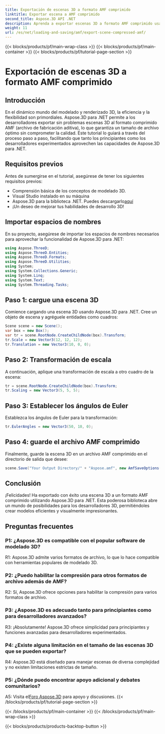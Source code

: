 ```yaml
---
title: Exportación de escenas 3D a formato AMF comprimido
linktitle: Exportar escena a AMF comprimido
second_title: Aspose.3D API .NET
description: Aprenda a exportar escenas 3D a formato AMF comprimido usando Aspose.3D para .NET. Mejore sus habilidades de desarrollo con esta guía paso a paso.
weight: 11
url: /es/net/loading-and-saving/amf/export-scene-compressed-amf/
---
```


{{< blocks/products/pf/main-wrap-class >}}
{{< blocks/products/pf/main-container >}}
{{< blocks/products/pf/tutorial-page-section >}}

# Exportación de escenas 3D a formato AMF comprimido

## Introducción

En el dinámico mundo del modelado y renderizado 3D, la eficiencia y la flexibilidad son primordiales. Aspose.3D para .NET permite a los desarrolladores exportar sin problemas escenas 3D al formato comprimido AMF (archivo de fabricación aditiva), lo que garantiza un tamaño de archivo óptimo sin comprometer la calidad. Este tutorial lo guiará a través del proceso paso a paso, facilitando que tanto los principiantes como los desarrolladores experimentados aprovechen las capacidades de Aspose.3D para .NET.

## Requisitos previos

Antes de sumergirse en el tutorial, asegúrese de tener los siguientes requisitos previos:

- Comprensión básica de los conceptos de modelado 3D.
- Visual Studio instalado en su máquina
-  Aspose.3D para la biblioteca .NET. Puedes descargarlo[aquí](https://releases.aspose.com/3d/net/)
- ¡Un deseo de mejorar tus habilidades de desarrollo 3D!

## Importar espacios de nombres

En su proyecto, asegúrese de importar los espacios de nombres necesarios para aprovechar la funcionalidad de Aspose.3D para .NET:

```csharp
using Aspose.ThreeD;
using Aspose.ThreeD.Entities;
using Aspose.ThreeD.Formats;
using Aspose.ThreeD.Utilities;
using System;
using System.Collections.Generic;
using System.Linq;
using System.Text;
using System.Threading.Tasks;
```

## Paso 1: cargue una escena 3D

Comience cargando una escena 3D usando Aspose.3D para .NET. Cree un objeto de escena y agréguele entidades como cuadros:

```csharp
Scene scene = new Scene();
var box = new Box();
var tr = scene.RootNode.CreateChildNode(box).Transform;
tr.Scale = new Vector3(12, 12, 12);
tr.Translation = new Vector3(10, 0, 0);
```

## Paso 2: Transformación de escala

A continuación, aplique una transformación de escala a otro cuadro de la escena:

```csharp
tr = scene.RootNode.CreateChildNode(box).Transform;
tr.Scaling = new Vector3(5, 5, 5);
```

## Paso 3: Establecer los ángulos de Euler

Establezca los ángulos de Euler para la transformación:

```csharp
tr.EulerAngles = new Vector3(50, 10, 0);
```

## Paso 4: guarde el archivo AMF comprimido

Finalmente, guarde la escena 3D en un archivo AMF comprimido en el directorio de salida que desee:

```csharp
scene.Save("Your Output Directory/" + "Aspose.amf", new AmfSaveOptions() { EnableCompression = false });
```

## Conclusión

¡Felicidades! Ha exportado con éxito una escena 3D a un formato AMF comprimido utilizando Aspose.3D para .NET. Esta poderosa biblioteca abre un mundo de posibilidades para los desarrolladores 3D, permitiéndoles crear modelos eficientes y visualmente impresionantes.

## Preguntas frecuentes

### P1: ¿Aspose.3D es compatible con el popular software de modelado 3D?

R1: Aspose.3D admite varios formatos de archivo, lo que lo hace compatible con herramientas populares de modelado 3D.

### P2: ¿Puedo habilitar la compresión para otros formatos de archivo además de AMF?

R2: Sí, Aspose.3D ofrece opciones para habilitar la compresión para varios formatos de archivo.

### P3: ¿Aspose.3D es adecuado tanto para principiantes como para desarrolladores avanzados?

R3: ¡Absolutamente! Aspose.3D ofrece simplicidad para principiantes y funciones avanzadas para desarrolladores experimentados.

### P4: ¿Existe alguna limitación en el tamaño de las escenas 3D que se pueden exportar?

R4: Aspose.3D está diseñado para manejar escenas de diversa complejidad y no existen limitaciones estrictas de tamaño.

### P5: ¿Dónde puedo encontrar apoyo adicional y debates comunitarios?

 A5: Visita el[Foro Aspose.3D](https://forum.aspose.com/c/3d/18) para apoyo y discusiones.
{{< /blocks/products/pf/tutorial-page-section >}}

{{< /blocks/products/pf/main-container >}}
{{< /blocks/products/pf/main-wrap-class >}}

{{< blocks/products/products-backtop-button >}}
